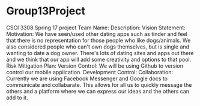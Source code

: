 # Group13Project
CSCI 3308 Spring 17 project
Team Name:
Description:
Vision Statement:
Motivation: We have seen/used other dating apps such as tinder and feel that there is no representation for those people who like dogs/animals. We also considered people who can't own dogs themselves, but is single and wanting to date a dog owner. There's lots of dating sites and apps out there and we think that our app will add some creativity and options to that pool.
Risk Mitigation Plan:
Version Control: We will be using Github to version control our mobile application.
Development Control:
Collaboration: Currently we are using Facebook Messenger and Google docs to communicate and collabarate. This allows for all us to quickly message the others and a platform where we can express our ideas and the others can add to it.
